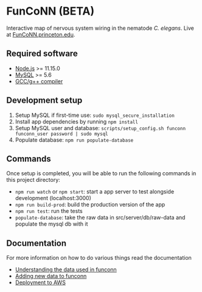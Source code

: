 # FunCoNN (BETA)

Interactive map of nervous system wiring in the nematode _C. elegans_. Live at [FunCoNN.princeton.edu](https://funconn.princeton.edu/).

## Required software
- [Node.js](https://nodejs.org/en/) >= 11.15.0
- [MySQL](https://www.mysql.com/downloads/) >= 5.6
- [GCC/g++ compiler](https://packages.ubuntu.com/focal/build-essential)


## Development setup

1. Setup MySQL if first-time use: `sudo mysql_secure_installation`
2. Install app dependencies by running `npm install`
3. Setup MySQL user and database: `scripts/setup_config.sh funconn funconn_user password | sudo mysql`
4. Populate database: `npm run populate-database`


## Commands
Once setup is completed, you will be able to run the following commands in this project directory:

- `npm run watch` or `npm start`: start a app server to test alongside development (localhost:3000)
- `npm run build-prod`: build the production version of the app
- `npm run test`: run the tests
- `populate-database`: take the raw data in src/server/db/raw-data and populate the mysql db with it


## Documentation
For more information on how to do various things read the documentation
- [Understanding the data used in funconn](docs/understanding-funconn-data.md)
- [Adding new data to funconn](docs/adding-new-data.md)
- [Deployment to AWS](docs/deployment-to-aws.md)
